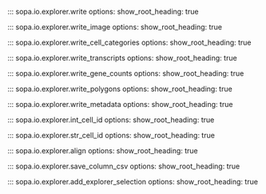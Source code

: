 ::: sopa.io.explorer.write
    options:
      show_root_heading: true

::: sopa.io.explorer.write_image
    options:
      show_root_heading: true

::: sopa.io.explorer.write_cell_categories
    options:
      show_root_heading: true

::: sopa.io.explorer.write_transcripts
    options:
      show_root_heading: true

::: sopa.io.explorer.write_gene_counts
    options:
      show_root_heading: true

::: sopa.io.explorer.write_polygons
    options:
      show_root_heading: true

::: sopa.io.explorer.write_metadata
    options:
      show_root_heading: true

::: sopa.io.explorer.int_cell_id
    options:
      show_root_heading: true

::: sopa.io.explorer.str_cell_id
    options:
      show_root_heading: true

::: sopa.io.explorer.align
    options:
      show_root_heading: true

::: sopa.io.explorer.save_column_csv
    options:
      show_root_heading: true

::: sopa.io.explorer.add_explorer_selection
    options:
      show_root_heading: true
